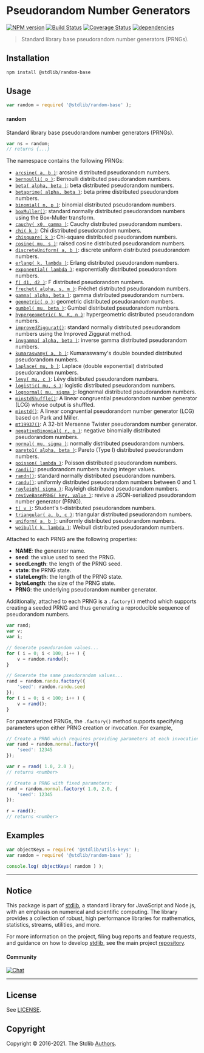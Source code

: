 <!--

@license Apache-2.0

Copyright (c) 2018 The Stdlib Authors.

Licensed under the Apache License, Version 2.0 (the "License");
you may not use this file except in compliance with the License.
You may obtain a copy of the License at

   http://www.apache.org/licenses/LICENSE-2.0

Unless required by applicable law or agreed to in writing, software
distributed under the License is distributed on an "AS IS" BASIS,
WITHOUT WARRANTIES OR CONDITIONS OF ANY KIND, either express or implied.
See the License for the specific language governing permissions and
limitations under the License.

-->

# Pseudorandom Number Generators

[![NPM version][npm-image]][npm-url] [![Build Status][test-image]][test-url] [![Coverage Status][coverage-image]][coverage-url] [![dependencies][dependencies-image]][dependencies-url]

> Standard library base pseudorandom number generators (PRNGs).

<section class="installation">

## Installation

```bash
npm install @stdlib/random-base
```

</section>

<section class="usage">

## Usage

```javascript
var random = require( '@stdlib/random-base' );
```

#### random

Standard library base pseudorandom number generators (PRNGs).

```javascript
var ns = random;
// returns {...}
```

The namespace contains the following PRNGs:

<!-- <toc pattern="*"> -->

<div class="namespace-toc">

-   <span class="signature">[`arcsine( a, b )`][@stdlib/random/base/arcsine]</span><span class="delimiter">: </span><span class="description">arcsine distributed pseudorandom numbers.</span>
-   <span class="signature">[`bernoulli( p )`][@stdlib/random/base/bernoulli]</span><span class="delimiter">: </span><span class="description">Bernoulli distributed pseudorandom numbers.</span>
-   <span class="signature">[`beta( alpha, beta )`][@stdlib/random/base/beta]</span><span class="delimiter">: </span><span class="description">beta distributed pseudorandom numbers.</span>
-   <span class="signature">[`betaprime( alpha, beta )`][@stdlib/random/base/betaprime]</span><span class="delimiter">: </span><span class="description">beta prime distributed pseudorandom numbers.</span>
-   <span class="signature">[`binomial( n, p )`][@stdlib/random/base/binomial]</span><span class="delimiter">: </span><span class="description">binomial distributed pseudorandom numbers.</span>
-   <span class="signature">[`boxMuller()`][@stdlib/random/base/box-muller]</span><span class="delimiter">: </span><span class="description">standard normally distributed pseudorandom numbers using the Box-Muller transform.</span>
-   <span class="signature">[`cauchy( x0, gamma )`][@stdlib/random/base/cauchy]</span><span class="delimiter">: </span><span class="description">Cauchy distributed pseudorandom numbers.</span>
-   <span class="signature">[`chi( k )`][@stdlib/random/base/chi]</span><span class="delimiter">: </span><span class="description">Chi distributed pseudorandom numbers.</span>
-   <span class="signature">[`chisquare( k )`][@stdlib/random/base/chisquare]</span><span class="delimiter">: </span><span class="description">Chi-square distributed pseudorandom numbers.</span>
-   <span class="signature">[`cosine( mu, s )`][@stdlib/random/base/cosine]</span><span class="delimiter">: </span><span class="description">raised cosine distributed pseudorandom numbers.</span>
-   <span class="signature">[`discreteUniform( a, b )`][@stdlib/random/base/discrete-uniform]</span><span class="delimiter">: </span><span class="description">discrete uniform distributed pseudorandom numbers.</span>
-   <span class="signature">[`erlang( k, lambda )`][@stdlib/random/base/erlang]</span><span class="delimiter">: </span><span class="description">Erlang distributed pseudorandom numbers.</span>
-   <span class="signature">[`exponential( lambda )`][@stdlib/random/base/exponential]</span><span class="delimiter">: </span><span class="description">exponentially distributed pseudorandom numbers.</span>
-   <span class="signature">[`f( d1, d2 )`][@stdlib/random/base/f]</span><span class="delimiter">: </span><span class="description">F distributed pseudorandom numbers.</span>
-   <span class="signature">[`frechet( alpha, s, m )`][@stdlib/random/base/frechet]</span><span class="delimiter">: </span><span class="description">Fréchet distributed pseudorandom numbers.</span>
-   <span class="signature">[`gamma( alpha, beta )`][@stdlib/random/base/gamma]</span><span class="delimiter">: </span><span class="description">gamma distributed pseudorandom numbers.</span>
-   <span class="signature">[`geometric( p )`][@stdlib/random/base/geometric]</span><span class="delimiter">: </span><span class="description">geometric distributed pseudorandom numbers.</span>
-   <span class="signature">[`gumbel( mu, beta )`][@stdlib/random/base/gumbel]</span><span class="delimiter">: </span><span class="description">Gumbel distributed pseudorandom numbers.</span>
-   <span class="signature">[`hypergeometric( N, K, n )`][@stdlib/random/base/hypergeometric]</span><span class="delimiter">: </span><span class="description">hypergeometric distributed pseudorandom numbers.</span>
-   <span class="signature">[`improvedZiggurat()`][@stdlib/random/base/improved-ziggurat]</span><span class="delimiter">: </span><span class="description">standard normally distributed pseudorandom numbers using the Improved Ziggurat method.</span>
-   <span class="signature">[`invgamma( alpha, beta )`][@stdlib/random/base/invgamma]</span><span class="delimiter">: </span><span class="description">inverse gamma distributed pseudorandom numbers.</span>
-   <span class="signature">[`kumaraswamy( a, b )`][@stdlib/random/base/kumaraswamy]</span><span class="delimiter">: </span><span class="description">Kumaraswamy's double bounded distributed pseudorandom numbers.</span>
-   <span class="signature">[`laplace( mu, b )`][@stdlib/random/base/laplace]</span><span class="delimiter">: </span><span class="description">Laplace (double exponential) distributed pseudorandom numbers.</span>
-   <span class="signature">[`levy( mu, c )`][@stdlib/random/base/levy]</span><span class="delimiter">: </span><span class="description">Lévy distributed pseudorandom numbers.</span>
-   <span class="signature">[`logistic( mu, s )`][@stdlib/random/base/logistic]</span><span class="delimiter">: </span><span class="description">logistic distributed pseudorandom numbers.</span>
-   <span class="signature">[`lognormal( mu, sigma )`][@stdlib/random/base/lognormal]</span><span class="delimiter">: </span><span class="description">lognormal distributed pseudorandom numbers.</span>
-   <span class="signature">[`minstdShuffle()`][@stdlib/random/base/minstd-shuffle]</span><span class="delimiter">: </span><span class="description">A linear congruential pseudorandom number generator (LCG) whose output is shuffled.</span>
-   <span class="signature">[`minstd()`][@stdlib/random/base/minstd]</span><span class="delimiter">: </span><span class="description">A linear congruential pseudorandom number generator (LCG) based on Park and Miller.</span>
-   <span class="signature">[`mt19937()`][@stdlib/random/base/mt19937]</span><span class="delimiter">: </span><span class="description">A 32-bit Mersenne Twister pseudorandom number generator.</span>
-   <span class="signature">[`negativeBinomial( r, p )`][@stdlib/random/base/negative-binomial]</span><span class="delimiter">: </span><span class="description">negative binomially distributed pseudorandom numbers.</span>
-   <span class="signature">[`normal( mu, sigma )`][@stdlib/random/base/normal]</span><span class="delimiter">: </span><span class="description">normally distributed pseudorandom numbers.</span>
-   <span class="signature">[`pareto1( alpha, beta )`][@stdlib/random/base/pareto-type1]</span><span class="delimiter">: </span><span class="description">Pareto (Type I) distributed pseudorandom numbers.</span>
-   <span class="signature">[`poisson( lambda )`][@stdlib/random/base/poisson]</span><span class="delimiter">: </span><span class="description">Poisson distributed pseudorandom numbers.</span>
-   <span class="signature">[`randi()`][@stdlib/random/base/randi]</span><span class="delimiter">: </span><span class="description">pseudorandom numbers having integer values.</span>
-   <span class="signature">[`randn()`][@stdlib/random/base/randn]</span><span class="delimiter">: </span><span class="description">standard normally distributed pseudorandom numbers.</span>
-   <span class="signature">[`randu()`][@stdlib/random/base/randu]</span><span class="delimiter">: </span><span class="description">uniformly distributed pseudorandom numbers between 0 and 1.</span>
-   <span class="signature">[`rayleigh( sigma )`][@stdlib/random/base/rayleigh]</span><span class="delimiter">: </span><span class="description">Rayleigh distributed pseudorandom numbers.</span>
-   <span class="signature">[`reviveBasePRNG( key, value )`][@stdlib/random/base/reviver]</span><span class="delimiter">: </span><span class="description">revive a JSON-serialized pseudorandom number generator (PRNG).</span>
-   <span class="signature">[`t( v )`][@stdlib/random/base/t]</span><span class="delimiter">: </span><span class="description">Student's t-distributed pseudorandom numbers.</span>
-   <span class="signature">[`triangular( a, b, c )`][@stdlib/random/base/triangular]</span><span class="delimiter">: </span><span class="description">triangular distributed pseudorandom numbers.</span>
-   <span class="signature">[`uniform( a, b )`][@stdlib/random/base/uniform]</span><span class="delimiter">: </span><span class="description">uniformly distributed pseudorandom numbers.</span>
-   <span class="signature">[`weibull( k, lambda )`][@stdlib/random/base/weibull]</span><span class="delimiter">: </span><span class="description">Weibull distributed pseudorandom numbers.</span>

</div>

<!-- </toc> -->

Attached to each PRNG are the following properties:

-   **NAME**: the generator name.
-   **seed**: the value used to seed the PRNG.
-   **seedLength**: the length of the PRNG seed.
-   **state**: the PRNG state.
-   **stateLength**: the length  of the PRNG state.
-   **byteLength**: the size of the PRNG state.
-   **PRNG**: the underlying pseudorandom number generator.

Additionally, attached to each PRNG is a `.factory()` method which supports creating a seeded PRNG and thus generating a reproducible sequence of pseudorandom numbers.

```javascript
var rand;
var v;
var i;

// Generate pseudorandom values...
for ( i = 0; i < 100; i++ ) {
    v = random.randu();
}

// Generate the same pseudorandom values...
rand = random.randu.factory({
    'seed': random.randu.seed
});
for ( i = 0; i < 100; i++ ) {
    v = rand();
}
```

For parameterized PRNGs, the `.factory()` method supports specifying parameters upon either PRNG creation or invocation. For example,

```javascript
// Create a PRNG which requires providing parameters at each invocation:
var rand = random.normal.factory({
    'seed': 12345
});

var r = rand( 1.0, 2.0 );
// returns <number>

// Create a PRNG with fixed parameters:
rand = random.normal.factory( 1.0, 2.0, {
    'seed': 12345
});

r = rand();
// returns <number>
```

</section>

<!-- /.usage -->

<section class="examples">

## Examples

<!-- TODO: better examples => generate histograms for several different PRNGs and compare to expected shape -->

<!-- eslint no-undef: "error" -->

```javascript
var objectKeys = require( '@stdlib/utils-keys' );
var random = require( '@stdlib/random-base' );

console.log( objectKeys( random ) );
```

</section>

<!-- /.examples -->


<section class="main-repo" >

* * *

## Notice

This package is part of [stdlib][stdlib], a standard library for JavaScript and Node.js, with an emphasis on numerical and scientific computing. The library provides a collection of robust, high performance libraries for mathematics, statistics, streams, utilities, and more.

For more information on the project, filing bug reports and feature requests, and guidance on how to develop [stdlib][stdlib], see the main project [repository][stdlib].

#### Community

[![Chat][chat-image]][chat-url]

---

## License

See [LICENSE][stdlib-license].


## Copyright

Copyright &copy; 2016-2021. The Stdlib [Authors][stdlib-authors].

</section>

<!-- /.stdlib -->

<!-- Section for all links. Make sure to keep an empty line after the `section` element and another before the `/section` close. -->

<section class="links">

[npm-image]: http://img.shields.io/npm/v/@stdlib/random-base.svg
[npm-url]: https://npmjs.org/package/@stdlib/random-base

[test-image]: https://github.com/stdlib-js/random-base/actions/workflows/test.yml/badge.svg
[test-url]: https://github.com/stdlib-js/random-base/actions/workflows/test.yml

[coverage-image]: https://img.shields.io/codecov/c/github/stdlib-js/random-base/main.svg
[coverage-url]: https://codecov.io/github/stdlib-js/random-base?branch=main

[dependencies-image]: https://img.shields.io/david/stdlib-js/random-base.svg
[dependencies-url]: https://david-dm.org/stdlib-js/random-base/main

[chat-image]: https://img.shields.io/gitter/room/stdlib-js/stdlib.svg
[chat-url]: https://gitter.im/stdlib-js/stdlib/

[stdlib]: https://github.com/stdlib-js/stdlib

[stdlib-authors]: https://github.com/stdlib-js/stdlib/graphs/contributors

[stdlib-license]: https://raw.githubusercontent.com/stdlib-js/random-base/main/LICENSE

<!-- <toc-links> -->

[@stdlib/random/base/arcsine]: https://github.com/stdlib-js/random-base-arcsine

[@stdlib/random/base/bernoulli]: https://github.com/stdlib-js/random-base-bernoulli

[@stdlib/random/base/beta]: https://github.com/stdlib-js/random-base-beta

[@stdlib/random/base/betaprime]: https://github.com/stdlib-js/random-base-betaprime

[@stdlib/random/base/binomial]: https://github.com/stdlib-js/random-base-binomial

[@stdlib/random/base/box-muller]: https://github.com/stdlib-js/random-base-box-muller

[@stdlib/random/base/cauchy]: https://github.com/stdlib-js/random-base-cauchy

[@stdlib/random/base/chi]: https://github.com/stdlib-js/random-base-chi

[@stdlib/random/base/chisquare]: https://github.com/stdlib-js/random-base-chisquare

[@stdlib/random/base/cosine]: https://github.com/stdlib-js/random-base-cosine

[@stdlib/random/base/discrete-uniform]: https://github.com/stdlib-js/random-base-discrete-uniform

[@stdlib/random/base/erlang]: https://github.com/stdlib-js/random-base-erlang

[@stdlib/random/base/exponential]: https://github.com/stdlib-js/random-base-exponential

[@stdlib/random/base/f]: https://github.com/stdlib-js/random-base-f

[@stdlib/random/base/frechet]: https://github.com/stdlib-js/random-base-frechet

[@stdlib/random/base/gamma]: https://github.com/stdlib-js/random-base-gamma

[@stdlib/random/base/geometric]: https://github.com/stdlib-js/random-base-geometric

[@stdlib/random/base/gumbel]: https://github.com/stdlib-js/random-base-gumbel

[@stdlib/random/base/hypergeometric]: https://github.com/stdlib-js/random-base-hypergeometric

[@stdlib/random/base/improved-ziggurat]: https://github.com/stdlib-js/random-base-improved-ziggurat

[@stdlib/random/base/invgamma]: https://github.com/stdlib-js/random-base-invgamma

[@stdlib/random/base/kumaraswamy]: https://github.com/stdlib-js/random-base-kumaraswamy

[@stdlib/random/base/laplace]: https://github.com/stdlib-js/random-base-laplace

[@stdlib/random/base/levy]: https://github.com/stdlib-js/random-base-levy

[@stdlib/random/base/logistic]: https://github.com/stdlib-js/random-base-logistic

[@stdlib/random/base/lognormal]: https://github.com/stdlib-js/random-base-lognormal

[@stdlib/random/base/minstd-shuffle]: https://github.com/stdlib-js/random-base-minstd-shuffle

[@stdlib/random/base/minstd]: https://github.com/stdlib-js/random-base-minstd

[@stdlib/random/base/mt19937]: https://github.com/stdlib-js/random-base-mt19937

[@stdlib/random/base/negative-binomial]: https://github.com/stdlib-js/random-base-negative-binomial

[@stdlib/random/base/normal]: https://github.com/stdlib-js/random-base-normal

[@stdlib/random/base/pareto-type1]: https://github.com/stdlib-js/random-base-pareto-type1

[@stdlib/random/base/poisson]: https://github.com/stdlib-js/random-base-poisson

[@stdlib/random/base/randi]: https://github.com/stdlib-js/random-base-randi

[@stdlib/random/base/randn]: https://github.com/stdlib-js/random-base-randn

[@stdlib/random/base/randu]: https://github.com/stdlib-js/random-base-randu

[@stdlib/random/base/rayleigh]: https://github.com/stdlib-js/random-base-rayleigh

[@stdlib/random/base/reviver]: https://github.com/stdlib-js/random-base-reviver

[@stdlib/random/base/t]: https://github.com/stdlib-js/random-base-t

[@stdlib/random/base/triangular]: https://github.com/stdlib-js/random-base-triangular

[@stdlib/random/base/uniform]: https://github.com/stdlib-js/random-base-uniform

[@stdlib/random/base/weibull]: https://github.com/stdlib-js/random-base-weibull

<!-- </toc-links> -->

</section>

<!-- /.links -->
